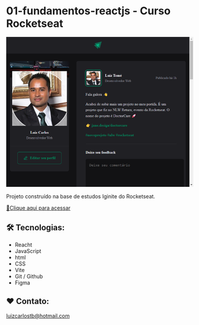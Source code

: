 # 01-fundamentos-reactjs - Curso Rocketseat

![preview](./.github/preview.png)

Projeto construído na base de estudos Iginite do Rocketseat.

[🔗Clique aqui para acessar](https://luizctb.github.io/01-fundamentos-reactjs/)

## 🛠️ Tecnologias:

- Reacht
- JavaScript
- html
- CSS
- Vite
- Git / Github
- Figma

## ❤️ Contato:
luizcarlostb@hotmail.com
